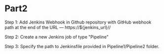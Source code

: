 # Part2

Step 1: 
Add Jenkins Webhook in Github repository with GitHub webhook path at the end of the URL — https://${jenkins_url}/<job-name>/

Step 2:
Create a new Jenkins job of type "Pipeline"

Step 3:
Specify the path to Jenkinsfile provided in Pipeline1/Pipeline2 folder.